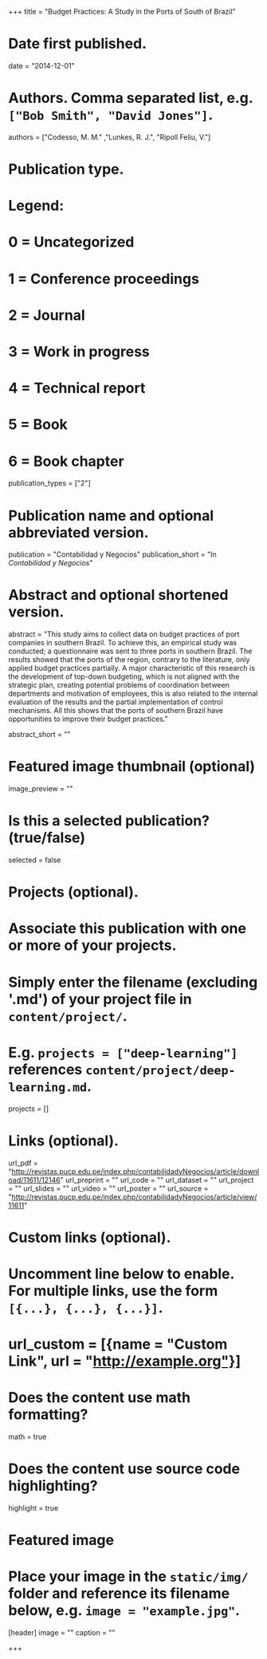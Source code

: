 +++
title = "Budget Practices: A Study in the Ports of South of Brazil"

# Date first published.
date = "2014-12-01"

# Authors. Comma separated list, e.g. `["Bob Smith", "David Jones"]`.
authors = ["Codesso, M. M." ,"Lunkes, R. J.", "Ripoll Feliu, V."]

# Publication type.
# Legend:
# 0 = Uncategorized
# 1 = Conference proceedings
# 2 = Journal
# 3 = Work in progress
# 4 = Technical report
# 5 = Book
# 6 = Book chapter
publication_types = ["2"]

# Publication name and optional abbreviated version.
publication = "Contabilidad y Negocios"
publication_short = "In *Contabilidad y Negocios*"

# Abstract and optional shortened version.
abstract = "This study aims to collect data on budget practices of port companies in southern Brazil. To achieve this, an empirical study was conducted; a questionnaire was sent to three ports in southern Brazil. The results showed that the ports of  the region, contrary to the literature, only applied budget practices partially. A major characteristic of this research is the development of top-down budgeting, which is not aligned with the strategic plan, creating potential problems of coordination between departments and motivation of employees, this is also related to the internal evaluation of the results and the partial implementation of control mechanisms. All this shows that the ports of southern Brazil have opportunities to improve their budget practices."

abstract_short = ""

# Featured image thumbnail (optional)
image_preview = ""

# Is this a selected publication? (true/false)
selected = false

# Projects (optional).
#   Associate this publication with one or more of your projects.
#   Simply enter the filename (excluding '.md') of your project file in `content/project/`.
#   E.g. `projects = ["deep-learning"]` references `content/project/deep-learning.md`.
projects = []

# Links (optional).
url_pdf = "http://revistas.pucp.edu.pe/index.php/contabilidadyNegocios/article/download/11611/12146"
url_preprint = ""
url_code = ""
url_dataset = ""
url_project = ""
url_slides = ""
url_video = ""
url_poster = ""
url_source = "http://revistas.pucp.edu.pe/index.php/contabilidadyNegocios/article/view/11611"

# Custom links (optional).
#   Uncomment line below to enable. For multiple links, use the form `[{...}, {...}, {...}]`.
# url_custom = [{name = "Custom Link", url = "http://example.org"}]

# Does the content use math formatting?
math = true

# Does the content use source code highlighting?
highlight = true

# Featured image
# Place your image in the `static/img/` folder and reference its filename below, e.g. `image = "example.jpg"`.
[header]
image = ""
caption = ""

+++